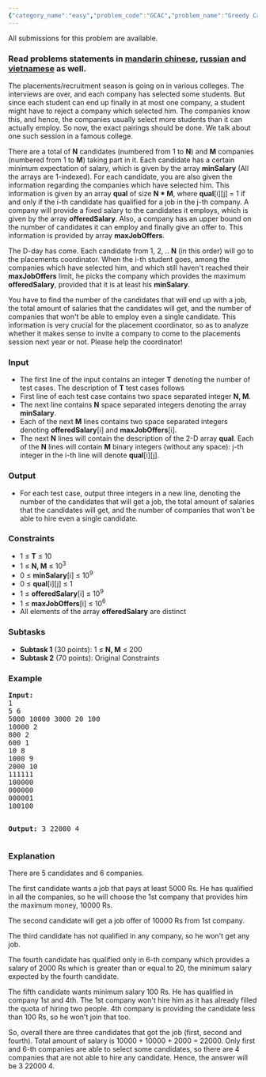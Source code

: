 ```yaml
---
{"category_name":"easy","problem_code":"GCAC","problem_name":"Greedy Candidates","languages_supported":{"0":"ADA","1":"ASM","2":"BASH","3":"BF","4":"C","5":"C99 strict","6":"CAML","7":"CLOJ","8":"CLPS","9":"CPP 4.3.2","10":"CPP 6.3","11":"CPP14","12":"CS2","13":"D","14":"ERL","15":"FORT","16":"FS","17":"GO","18":"HASK","19":"ICK","20":"ICON","21":"JAVA","22":"JS","23":"kotlin","24":"LISP clisp","25":"LISP sbcl","26":"LUA","27":"NEM","28":"NICE","29":"NODEJS","30":"PAS fpc","31":"PAS gpc","32":"PERL","33":"PERL6","34":"PHP","35":"PIKE","36":"PRLG","37":"PYPY","38":"PYTH","39":"PYTH 3.5","40":"RUBY","41":"rust","42":"SCALA","43":"SCM chicken","44":"SCM guile","45":"SCM qobi","46":"ST","47":"swift","48":"TCL","49":"TEXT","50":"WSPC"},"max_timelimit":1,"source_sizelimit":50000,"problem_author":"naksh9619","problem_tester":null,"date_added":"2-08-2017","tags":{"0":"aug17","1":"implementation","2":"naksh9619","3":"simple"},"editorial_url":"https://discuss.codechef.com/problems/GCAC","time":{"view_start_date":1503048600,"submit_start_date":1503048600,"visible_start_date":1503048600,"end_date":1735669800},"layout":"problem"}
---
```

<span class="solution-visible-txt">All submissions for this problem are available.</span><h3>Read problems statements in <a target="_blank" 
href="http://www.codechef.com/download/translated/AUG17/mandarin/GCAC.pdf">mandarin chinese</a>, <a target="_blank" 
href="http://www.codechef.com/download/translated/AUG17/russian/GCAC.pdf">russian</a> and <a target="_blank" 
href="http://www.codechef.com/download/translated/AUG17/vietnamese/GCAC.pdf">vietnamese</a> as well.</h3>

<p>The placements/recruitment season is going on in various colleges. The interviews are over, and each company has selected some students. But since each student can end up finally in at most one company, a student might have to reject a company which selected him. The companies know this, and hence, the companies usually select more students than it can actually employ. So now, the exact pairings should be done. We talk about one such session in a famous college.</p>

<p>There are a total of <b>N</b> candidates (numbered from 1 to <b>N</b>) and <b>M</b> companies (numbered from 1 to <b>M</b>) taking part in it. Each candidate has a certain minimum expectation of salary, which is given by the array <b>minSalary</b> (All the arrays are 1-indexed). For each candidate, you are also given the information regarding the companies which have selected him. This information is given by an array <b>qual</b> of size <b>N * M</b>, where <b>qual</b>[i][j] = 1 if and only if the i-th candidate has qualified for a job in the j-th company. A company will provide a fixed salary to the candidates it employs, which is given by the array <b>offeredSalary</b>. Also, a company has an upper bound on the number of candidates it can employ and finally give an offer to. This information is provided by array <b>maxJobOffers</b>.</p>

<p>The D-day has come. Each candidate from 1, 2, .. <b>N</b> (in this order) will go to the placements coordinator. When the i-th student goes, among the companies which have selected him, and which still haven't reached their <b>maxJobOffers</b> limit, he picks the company which provides the maximum <b>offeredSalary</b>, provided that it is at least his <b>minSalary</b>.</p> 

<p>You have to find the number of the candidates that will end up with a job, the total amount of salaries that the candidates will get, and the number of companies that won't be able to employ even a single candidate. This information is very crucial for the placement coordinator, so as to analyze whether it makes sense to invite a company to come to the placements session next year or not. Please help the coordinator!</p>

<h3>Input</h3>
<ul>
<li>The first line of the input contains an integer <b>T</b> denoting the number of test cases. The description of <b>T</b> test cases follows</li>
<li>First line of each test case contains two space separated integer <b>N, M</b>.</li>
<li>The next line contains <b>N</b> space separated integers denoting the array <b>minSalary</b>.</li>
<li>Each of the next <b>M</b> lines contains two space separated integers denoting <b>offeredSalary</b>[i] and <b>maxJobOffers</b>[i].</li>
<li>The next <b>N</b> lines will contain the description of the 2-D array <b>qual</b>. Each of the <b>N</b> lines will contain <b>M</b> binary integers (without any space): j-th integer in the i-th line will denote <b>qual</b>[i][j].</li>
</ul>

<h3>Output</h3>
<ul>
<li>For each test case, output three integers in a new line, denoting the number of the candidates that will get a job, the total amount of salaries that the candidates will get, and the number of companies that won't be able to hire even a single candidate.</li>
</ul>

<h3>Constraints</h3>
<ul>
<li> 1 ≤ <b>T</b> ≤ 10</li>
<li> 1 ≤ <b>N, M</b> ≤ 10<sup>3</sup></li>
<li> 0 ≤ <b>minSalary</b>[i] ≤ 10<sup>9</sup></li>
<li> 0 ≤ <b>qual</b>[i][j] ≤ 1</li>
<li> 1 ≤ <b>offeredSalary</b>[i] ≤ 10<sup>9</sup></li>
<li> 1 ≤ <b>maxJobOffers</b>[i] ≤ 10<sup>6</sup></li>
<li>All elements of the array <b>offeredSalary</b> are distinct</li>
</ul>

<h3>Subtasks</h3>
<ul>
<li><b>Subtask 1</b> (30 points): 1 ≤ <b>N, M</b> ≤ 200</li>
<li><b>Subtask 2</b> (70 points): Original Constraints</li>
</ul>

<h3>Example</h3>
<pre><b>Input:</b>
1
5 6
5000 10000 3000 20 100
10000 2
800 2
600 1
10 8
1000 9
2000 10
111111
100000
000000
000001
100100

<b>Output:</b>
3 22000 4
</pre>

<h3>Explanation</h3>
There are 5 candidates and 6 companies. </p>
<p>The first candidate wants a job that pays at least 5000 Rs. He has qualified in all the companies, so he will choose the 1st company that provides him the maximum money, 10000 Rs.</p>
<p>The second candidate will get a job offer of 10000 Rs from 1st company.</p>
<p>The third candidate has not qualified in any company, so he won't get any job.</p>
<p>The fourth candidate has qualified only in 6-th company which provides a salary of 2000 Rs which is greater than or equal to 20, the minimum salary expected by the fourth candidate.</p>
<p>The fifth candidate wants minimum salary 100 Rs. He has qualified in company 1st and 4th. The 1st company won't hire him as it has already filled the quota of hiring two people. 4th company is providing the candidate less than 100 Rs, so he won't join that too.</p>
<p>So, overall there are three candidates that got the job (first, second and fourth). Total amount of salary is 10000 + 10000 + 2000 = 22000. Only first and 6-th companies are able to select some candidates, so there are 4 companies that are not able to hire any candidate. Hence, the answer will be 3 22000 4.</p.